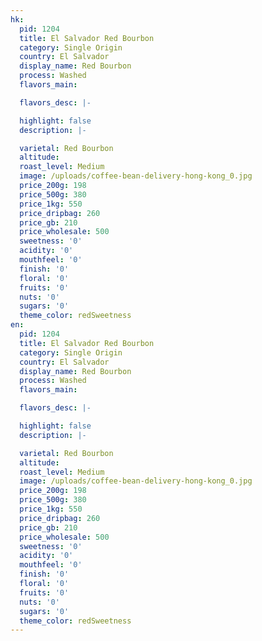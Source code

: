 ```yaml
---
hk:
  pid: 1204
  title: El Salvador Red Bourbon
  category: Single Origin
  country: El Salvador
  display_name: Red Bourbon
  process: Washed
  flavors_main:

  flavors_desc: |-

  highlight: false
  description: |-

  varietal: Red Bourbon
  altitude:
  roast_level: Medium
  image: /uploads/coffee-bean-delivery-hong-kong_0.jpg
  price_200g: 198
  price_500g: 380
  price_1kg: 550
  price_dripbag: 260
  price_gb: 210
  price_wholesale: 500
  sweetness: '0'
  acidity: '0'
  mouthfeel: '0'
  finish: '0'
  floral: '0'
  fruits: '0'
  nuts: '0'
  sugars: '0'
  theme_color: redSweetness
en:
  pid: 1204
  title: El Salvador Red Bourbon
  category: Single Origin
  country: El Salvador
  display_name: Red Bourbon
  process: Washed
  flavors_main:

  flavors_desc: |-

  highlight: false
  description: |-

  varietal: Red Bourbon
  altitude:
  roast_level: Medium
  image: /uploads/coffee-bean-delivery-hong-kong_0.jpg
  price_200g: 198
  price_500g: 380
  price_1kg: 550
  price_dripbag: 260
  price_gb: 210
  price_wholesale: 500
  sweetness: '0'
  acidity: '0'
  mouthfeel: '0'
  finish: '0'
  floral: '0'
  fruits: '0'
  nuts: '0'
  sugars: '0'
  theme_color: redSweetness
---
```

